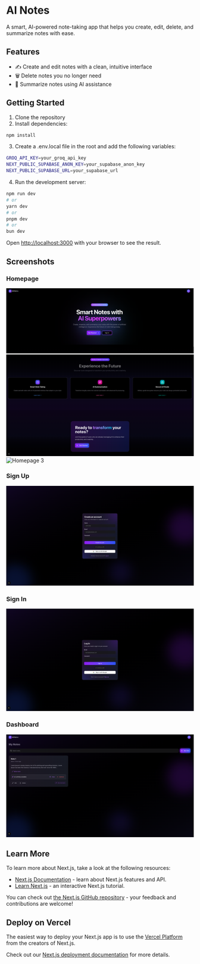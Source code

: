 # AI Notes

A smart, AI-powered note-taking app that helps you create, edit, delete, and summarize notes with ease.

## Features

- ✍️ Create and edit notes with a clean, intuitive interface
- 🗑️ Delete notes you no longer need
- 🤖 Summarize notes using AI assistance


## Getting Started

1. Clone the repository  
2. Install dependencies:

```bash
npm install
```

3. Create a .env.local file in the root and add the following variables:

```bash
GROQ_API_KEY=your_groq_api_key
NEXT_PUBLIC_SUPABASE_ANON_KEY=your_supabase_anon_key
NEXT_PUBLIC_SUPABASE_URL=your_supabase_url
```
4. Run the development server:

```bash
npm run dev
# or
yarn dev
# or
pnpm dev
# or
bun dev
```

Open [http://localhost:3000](http://localhost:3000) with your browser to see the result.

## Screenshots

### Homepage

![Homepage 1](public/screenshots/home1.png)
![Homepage 2](public/screenshots/home2.png)
![Homepage 3](public/screenshots/home3.png)

### Sign Up

![Sign Up](public/screenshots/signup.png)

### Sign In

![Sign In](public/screenshots/login.png)

### Dashboard

![Dashboard](public/screenshots/dashboard.png)

## Learn More

To learn more about Next.js, take a look at the following resources:

- [Next.js Documentation](https://nextjs.org/docs) - learn about Next.js features and API.
- [Learn Next.js](https://nextjs.org/learn) - an interactive Next.js tutorial.

You can check out [the Next.js GitHub repository](https://github.com/vercel/next.js) - your feedback and contributions are welcome!

## Deploy on Vercel

The easiest way to deploy your Next.js app is to use the [Vercel Platform](https://vercel.com/new?utm_medium=default-template&filter=next.js&utm_source=create-next-app&utm_campaign=create-next-app-readme) from the creators of Next.js.

Check out our [Next.js deployment documentation](https://nextjs.org/docs/app/building-your-application/deploying) for more details.